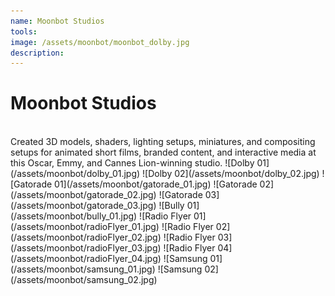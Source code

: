 ```yaml
---
name: Moonbot Studios
tools: 
image: /assets/moonbot/moonbot_dolby.jpg
description:
---
```


# Moonbot Studios
<br>
Created 3D models, shaders, lighting setups, miniatures, and compositing setups for animated short films, branded content, and interactive media at this Oscar, Emmy, and Cannes Lion-winning studio.
![Dolby 01](/assets/moonbot/dolby_01.jpg)
![Dolby 02](/assets/moonbot/dolby_02.jpg)
![Gatorade 01](/assets/moonbot/gatorade_01.jpg)
![Gatorade 02](/assets/moonbot/gatorade_02.jpg)
![Gatorade 03](/assets/moonbot/gatorade_03.jpg)
![Bully 01](/assets/moonbot/bully_01.jpg)
![Radio Flyer 01](/assets/moonbot/radioFlyer_01.jpg)
![Radio Flyer 02](/assets/moonbot/radioFlyer_02.jpg)
![Radio Flyer 03](/assets/moonbot/radioFlyer_03.jpg)
![Radio Flyer 04](/assets/moonbot/radioFlyer_04.jpg)
![Samsung 01](/assets/moonbot/samsung_01.jpg)
![Samsung 02](/assets/moonbot/samsung_02.jpg)